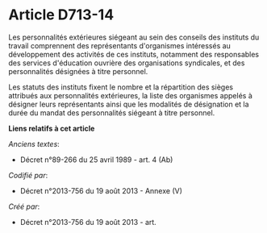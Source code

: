 # Article D713-14

Les personnalités extérieures siégeant au sein des conseils des instituts du travail comprennent des représentants
d'organismes intéressés au développement des activités de ces instituts, notamment des responsables des services d'éducation
ouvrière des organisations syndicales, et des personnalités désignées à titre personnel.

Les statuts des instituts fixent le nombre et la répartition des sièges attribués aux personnalités extérieures, la liste des
organismes appelés à désigner leurs représentants ainsi que les modalités de désignation et la durée du mandat des
personnalités siégeant à titre personnel.

**Liens relatifs à cet article**

_Anciens textes_:

  - Décret n°89-266 du 25 avril 1989 - art. 4 (Ab)

_Codifié par_:

  - Décret n°2013-756 du 19 août 2013 -  Annexe (V)

_Créé par_:

  - Décret n°2013-756 du 19 août 2013 - art.
